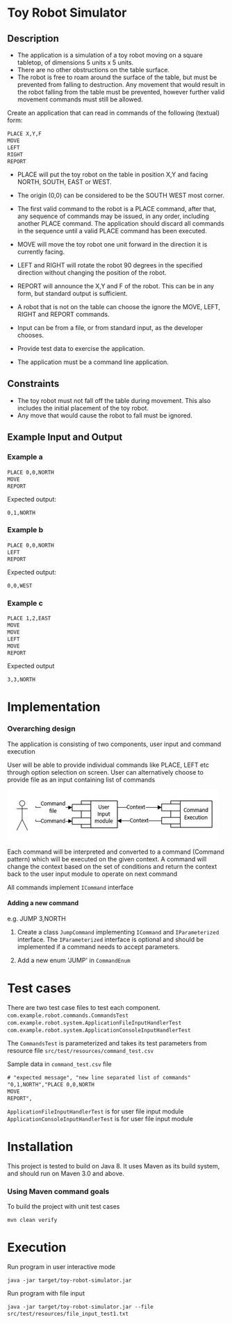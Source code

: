 Toy Robot Simulator
===================

Description
-----------

- The application is a simulation of a toy robot moving on a square tabletop,
  of dimensions 5 units x 5 units.
- There are no other obstructions on the table surface.
- The robot is free to roam around the surface of the table, but must be
  prevented from falling to destruction. Any movement that would result in the
  robot falling from the table must be prevented, however further valid
  movement commands must still be allowed.

Create an application that can read in commands of the following (textual) form:

    PLACE X,Y,F
    MOVE
    LEFT
    RIGHT
    REPORT

- PLACE will put the toy robot on the table in position X,Y and facing NORTH,
  SOUTH, EAST or WEST.
- The origin (0,0) can be considered to be the SOUTH WEST most corner.
- The first valid command to the robot is a PLACE command, after that, any
  sequence of commands may be issued, in any order, including another PLACE
  command. The application should discard all commands in the sequence until
  a valid PLACE command has been executed.
- MOVE will move the toy robot one unit forward in the direction it is
  currently facing.
- LEFT and RIGHT will rotate the robot 90 degrees in the specified direction
  without changing the position of the robot.
- REPORT will announce the X,Y and F of the robot. This can be in any form,
  but standard output is sufficient.

- A robot that is not on the table can choose the ignore the MOVE, LEFT, RIGHT
  and REPORT commands.
- Input can be from a file, or from standard input, as the developer chooses.
- Provide test data to exercise the application.
- The application must be a command line application.

Constraints
-----------

- The toy robot must not fall off the table during movement. This also
  includes the initial placement of the toy robot.
- Any move that would cause the robot to fall must be ignored.

Example Input and Output
------------------------

### Example a

    PLACE 0,0,NORTH
    MOVE
    REPORT

Expected output:

    0,1,NORTH

### Example b

    PLACE 0,0,NORTH
    LEFT
    REPORT

Expected output:

    0,0,WEST

### Example c

    PLACE 1,2,EAST
    MOVE
    MOVE
    LEFT
    MOVE
    REPORT

Expected output

    3,3,NORTH

# Implementation

### Overarching design

The application is consisting of two components, user input and command execution

User will be able to provide individual commands like PLACE, LEFT etc through option selection on screen. 
User can alternatively choose to provide file as an input containing list of commands 

![Overarching design](images/overarching.JPG)

Each command will be interpreted and converted to a command (Command pattern) which will be executed on the given context. 
A command will change the context based on the set of conditions and return the context back to the user input module to operate on next command

All commands implement `ICommand` interface

#### Adding a new command 
e.g. JUMP 3,NORTH

1. Create a class `JumpCommand` implementing `ICommand` and `IParameterized` interface. 
The `IParameterized` interface is optional and should be implemented if a command needs to accept parameters.
 
2. Add a new enum 'JUMP' in `CommandEnum`

# Test cases

There are two test case files to test each component.
`com.example.robot.commands.CommandsTest`
`com.example.robot.system.ApplicationFileInputHandlerTest`
`com.example.robot.system.ApplicationConsoleInputHandlerTest`

The `CommandsTest` is parameterized and takes its test parameters from resource file `src/test/resources/command_test.csv`

Sample data in `command_test.csv` file
```$xslt
# "expected message", "new line separated list of commands"
"0,1,NORTH","PLACE 0,0,NORTH
MOVE
REPORT",
```

`ApplicationFileInputHandlerTest` is for user file input module
`ApplicationConsoleInputHandlerTest` is for user file input module

# Installation

This project is tested to build on Java 8. It uses Maven as its build system, and should run on Maven 3.0 and above.

### Using Maven command goals

To build the project with unit test cases

```
mvn clean verify 
```

# Execution

Run program in user interactive mode
```
java -jar target/toy-robot-simulator.jar 
```

Run program with file input
```
java -jar target/toy-robot-simulator.jar --file src/test/resources/file_input_test1.txt
```